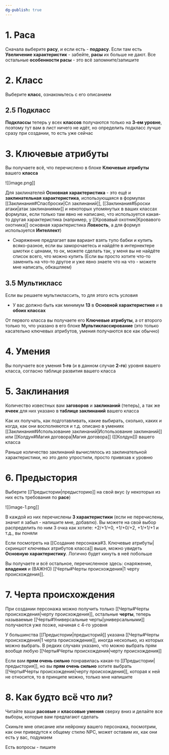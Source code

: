 ```yaml
---
dg-publish: true
---
```

# 1. Раса

Сначала выберите **расу**, и если есть - **подрасу**. Если там есть **Увеличение характеристик** - забейте, **расы** их больше не дают. Все остальные **особенности расы** - это всё запомните/запишите

# 2. Класс

Выберите **класс**, ознакомьтесь с его описанием

## 2.5 Подкласс

**Подклассы** теперь у всех **классов** получаются только на **3-ем уровне**, поэтому тут вам в лист ничего не идёт, но определить подкласс лучше сразу при создании, то есть уже сейчас

# 3. Ключевые атрибуты

Вы получаете всё, что перечислено в блоке **Ключевые атрибуты** вашего **класса**

![[image.png]]

Для заклинателей **Основная характеристика** - это ещё и **заклинательная характеристика**, использующаяся в формулах [[Заклинания#Спасброски|Сл заклинаний]], [[Заклинания#Броски атаки|атак заклинаниями]] и некоторых упомянутых в ваших классах формулах, если только там явно не написано, что используется какая-то другая характеристика (например, у [[Кровавый охотник|Кровавого охотника]] основная характеристика **Ловкость**, а для формул используется **Интеллект**)

- Снаряжение предлагает вам вариант взять тупо бабки и купить всяко-разное, если вы заморочаетесь и найдёте в интернектере шмотки с ценами, то ок, можете сделать так, у меня вы не найдёте список всего, что можно купить (Если вы просто хотите что-то заменить на что-то другое и уже явно знаете что на что - можете мне написать, обкашляем)

## 3.5 Мультикласс

Если вы решаете мультиклассить, то для этого есть условия

- У вас должно быть как минимум **13** в **Основной характеристике** и в **обоих классах**

От первого класса вы получаете его **Ключевые атрибуты**, а от второго только то, что указано в его блоке **Мультиклассирование** (это только касательно ключевых атрибутов, умения получаются все как обычно)

# 4. Умения

Вы получаете все умения **1-го** (и в данном случае **2-го**) уровня вашего класса, согласно таблице развития вашего класса

# 5. Заклинания

Количество известных вам **заговоров** и **заклинаний** (теперь), а так же **ячеек** для них указано в **таблице заклинаний** вашего класса

Как их получать, как подготавливать, какие выбирать, сколько, каких и когда, как они восполняются и т.д. описано в умениях [[Заклинания#Использование заклинаний|Использование заклинаний]] или [[Колдун#Магия договора|Магия договора]] ([[Колдун]]) вашего класса

Раньше количество заклинаний вычислялось из заклинательной характеристики, но это дело упростили, просто привязав к уровню

# 6. Предыстория

Выберите [[Предыстории|предысторию]] на свой вкус (у некоторых из них есть требования по **расе**)

![[image-1.png]]

В каждой из них перечислены **3 характеристики** (если не перечислены, значит я забыл - напишите мне, добавлю). Вы можете на свой выбор распределить по ним 3 очка как хотите: +2/+1/+0, +1/+0/+2, +1/+1/+1 и т.д., вы поняли

Если посмотреть на [[Создание персонажа#3. Ключевые атрибуты|скриншот ключевых атрибутов класса]] выше, можно увидеть **Основную характеристику**. Логично будет кинуть в неё побольше

Вы получаете и всё остальное, перечисленное здесь: снаряжение, **владения** и (ВАЖНО) [[Черты#Черты происхождения|1 черту происхождения]].

# 7. Черта происхождения

При создании персонажа можно получить только [[Черты#Черты происхождения|черту происхождения]], остальные **черты**, теперь называемые [[Черты#Универсальные черты|универсальными]] получаются уже позже, начиная с 4-го уровня

У большинства [[Предыстории|предысторий]] указана [[Черты#Черты происхождения|1 черта происхождения]], иногда несколько, из которых можно выбрать. В редких случаях указано, что можно выбрать прям вообще любую [[Черты#Черты происхождения|черту происхождения]]

Если вам **прям очень сильно** понравилась какая-то [[Предыстории|предыстория]], но вы **прям очень сильно** хотите выбрать [[Черты#Черты происхождения|черту происхождения]], которая к ней не относится, то в принципе можно, только мне напишите

# 8. Как будто всё что ли?

Читайте ваши **расовые** и **классовые умения** сверху вниз и делайте все выборы, которые вам предлагают сделать

Скиньте мне описание или нейронку вашего персонажа, посмотрим, как они приведутся к общему стилю NPC, может оставим их, как они есть у вас, подумаем

Есть вопросы - пишите